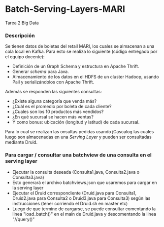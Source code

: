 # Batch-Serving-Layers-MARI
Tarea 2 Big Data

### Descripción
Se tienen datos de boletas del retail MARI, los cuales se almacenan a una cola local en Kafka. Para esto se realiza lo siguiente (código entregado por el equipo docente):
- Definición de un Graph Schema y estructura en Apache Thrift.
- Generar _schema_ para Java.
- Almacenamiento de los datos en el HDFS de un cluster Hadoop, usando Pail y serializándolos con Apache Thrift.

Además se responden las siguientes consultas:
- ¿Existe alguna categoría que venda más?
- ¿Cuál es el promedio por boleta de cada cliente?
- ¿Cuales son los 10 productos más vendidos?
- ¿En qué sucursal se hacen más ventas?
- Y como bonus: ubicación (longitud y latitud) de cada sucursal.

Para lo cual se realizan las onsultas pedidas usando jCascalog las cuales luego son almacenadas en una _Serving Layer_ y pueden ser consultadas mediante Druid.

### Para cargar / consultar una batchview de una consulta en el serving layer
- Ejecutar la consulta deseada (Consulta1.java, Consulta2.java o Consulta3.java)
- Esto generará el archivo batchviews.json que usaremos para cargar en la serving layer
- Ejecutar el Druid correspondiente (Druid.java para Consulta1, Druid2.java para Consulta2 o Druid3.java para Consulta3) según las instrucciones (tener corriendo el Druid.sh en master etc)
- Luego de que termine de cargarse, se puede consultar comentando la linea "load_batch()" en el main de Druid.java y descomentando la linea "//query()"
